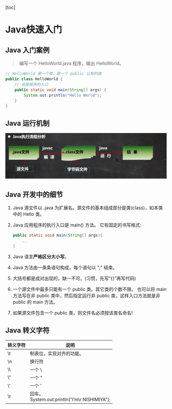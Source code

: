 [toc]

# Java快速入门

## Java 入门案例

> ​	编写一个 HelloWorld.java 程序，输出 HelloWorld。

```java
// HelloWorld 是一个类，是一个 public 公有的类
public class HelloWorld {
    // 这是程序的入口
	public static void main(String[] args) {
		System.out.println("Hello World");
	}
}
```

## Java 运行机制

<img src="..\img\java2.png" alt="java2" style="zoom: 67%;" />

## Java 开发中的细节

1. Java 源文件以 .java 为扩展名。源文件的基本组成部分是类(class)，如本类中的 Hello 类。
2. Java 应用程序的执行入口是 main() 方法。
    它有固定的书写格式:
    
    ```java
    public static void main(String[] args){
        ..
    }
    ```
3. Java 语言**严格区分大小写**。
4. Java 方法由一条条语句构成，每个语句以 “;” 结束。
5. 大括号都是成对出现的，缺一不可。(习惯，先写“{}”再写代码)
6. 一个源文件中最多只能有一个 public 类。其它类的个数不限。
    也可以将 main 方法写在非 public 类中，然后指定运行非 public 类，这样入口方法就是非 public 的 main 方法。
7. 如果源文件包含一个 public 类，则文件名必须按该类名命名! 

## Java 转义字符

| 转义字符 | 说明                                               |
| -------- | -------------------------------------------------- |
| \t       | 制表位，实现对齐的功能。                           |
| \n       | 换行符                                             |
| \\\      | 一个 \\                                            |
| \\"      | 一个 "                                             |
| \\'      | 一个 '                                             |
| \r       | 回车。<br />System.out.println("I’m\r NISHIMIYA"); |

